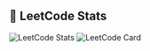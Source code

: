 ## 🧠 LeetCode Stats

![LeetCode Stats](https://leetcard.jacoblin.cool/Pravendrakhichi?theme=dark&font=baloo&ext=contest)
![LeetCode Card](https://leetcard.jacoblin.cool/Pravendrakhichi?theme=unicorn&font=code&ext=contest)


